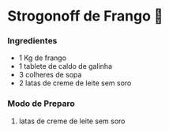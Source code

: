 # Strogonoff de Frango :chicken: 

### Ingredientes

- 1 Kg de frango
- 1 tablete de caldo de galinha
- 3 colheres de sopa
- 2 latas de creme de leite sem soro



### Modo de Preparo

1. latas de creme de leite sem soro

